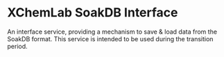 # XChemLab SoakDB Interface

An interface service, providing a mechanism to save & load data from the SoakDB format. This service is intended to be used during the transition period.
